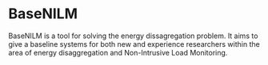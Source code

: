# BaseNILM
BaseNILM is a tool for solving the energy dissagregation problem. It aims to give a baseline systems for both new and experience researchers within the area of energy disaggregation and Non-Intrusive Load Monitoring.

